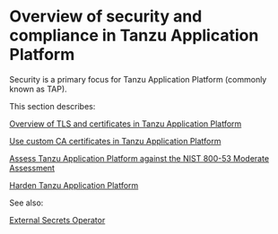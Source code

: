 # Overview of security and compliance in Tanzu Application Platform

Security is a primary focus for Tanzu Application Platform (commonly known as TAP).

This section describes:

[Overview of TLS and certificates in Tanzu Application Platform](./tls-and-certificates/about.hbs.md)

[Use custom CA certificates in Tanzu Application Platform](./tls-and-certificates/custom-ca-certificates.hbs.md)

[Assess Tanzu Application Platform against the NIST 800-53 Moderate Assessment](tap-nist-matrix.hbs.md)

[Harden Tanzu Application Platform](tap-nist-matrix.hbs.md)

See also:

[External Secrets Operator](../external-secrets/about-external-secrets-operator.hbs.md)
